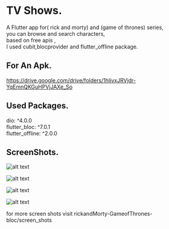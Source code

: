 # TV Shows.
A Flutter app for( rick and morty) and (game of thrones) series,  
you can browse and search characters,   
based on free apis ,   
I used cubit,blocprovider and flutter_offline package.


## For An Apk.
 
 https://drive.google.com/drive/folders/1hIjvxJRVjdr-YqEmnQKGuHPVjJAXe_So  
 

## Used Packages.
  dio: ^4.0.0    
  flutter_bloc: ^7.0.1    
  flutter_offline: ^2.0.0   
  
  ## ScreenShots.
  
  ![alt text](https://github.com/mo7amedaliEbaid/RickandMorty-GameofThrones-Bloc/blob/master/rickandMorty-GameofThrones-bloc/screen_shots/got.jpg?raw=true)
  
  
  ![alt text](https://github.com/mo7amedaliEbaid/RickandMorty-GameofThrones-Bloc/blob/master/rickandMorty-GameofThrones-bloc/screen_shots/offline_wide.jpg?raw=true)
  
  
 ![alt text](https://github.com/mo7amedaliEbaid/RickandMorty-GameofThrones-Bloc/blob/master/rickandMorty-GameofThrones-bloc/screen_shots/char3.jpg?raw=true)
  
  
  ![alt text](https://github.com/mo7amedaliEbaid/RickandMorty-GameofThrones-Bloc/blob/master/rickandMorty-GameofThrones-bloc/screen_shots/search.jpg?raw=true)      
  
  for more screen shots visit rickandMorty-GameofThrones-bloc/screen_shots
  
